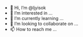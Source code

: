 - 👋 Hi, I’m @ljyisok
- 👀 I’m interested in ...
- 🌱 I’m currently learning ...
- 💞️ I’m looking to collaborate on ...
- 📫 How to reach me ...

<!---
ljyisok/ljyisok is a ✨ special ✨ repository because its `README.md` (this file) appears on your GitHub profile.
You can click the Preview link to take a look at your changes.
--->
